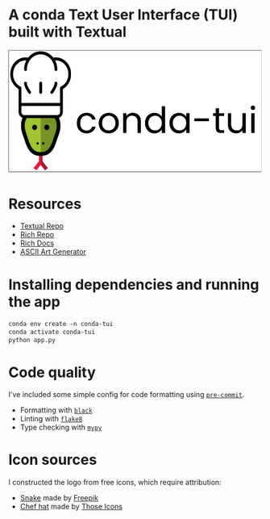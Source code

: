 # A conda Text User Interface (TUI) built with Textual

![logo](icons/conda-tui-color-background.png)

# Resources

* [Textual Repo](https://github.com/willmcgugan/textual)
* [Rich Repo](https://github.com/willmcgugan/rich)
* [Rich Docs](https://rich.readthedocs.io/en/latest)
* [ASCII Art Generator](https://www.text-image.com/convert/ascii.html)

# Installing dependencies and running the app

```
conda env create -n conda-tui
conda activate conda-tui
python app.py
```

# Code quality

I've included some simple config for code formatting using [`pre-commit`](https://pre-commit.com/).

* Formatting with [`black`](https://black.readthedocs.io)
* Linting with [`flake8`](https://flake8.pycqa.org)
* Type checking with [`mypy`](https://mypy.readthedocs.io)

# Icon sources

I constructed the logo from free icons, which require attribution:

* [Snake] made by [Freepik]
* [Chef hat] made by [Those Icons]

[Snake]: https://www.flaticon.com/free-icon/snake_194210?term=snake&related_id=194210
[Freepik]: https://www.flaticon.com/authors/freepik
[Chef hat]: https://www.flaticon.com/free-icon/chef_481486?term=chef%20hat&related_id=481486
[Those Icons]: https://www.flaticon.com/authors/those-icons
